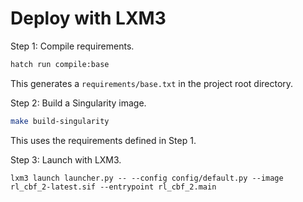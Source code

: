 # Deploy with LXM3

Step 1: Compile requirements. 

```bash
hatch run compile:base
```
This generates a `requirements/base.txt` in the project root directory. 

Step 2: Build a Singularity image.
```bash
make build-singularity
``` 
This uses the requirements defined in Step 1. 

Step 3: Launch with LXM3. 
```
lxm3 launch launcher.py -- --config config/default.py --image rl_cbf_2-latest.sif --entrypoint rl_cbf_2.main 
```
